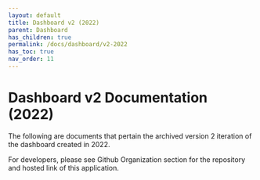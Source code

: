 ```yaml
---
layout: default
title: Dashboard v2 (2022)
parent: Dashboard
has_children: true
permalink: /docs/dashboard/v2-2022
has_toc: true
nav_order: 11
---
```


# Dashboard v2 Documentation (2022)

The following are documents that pertain the archived version 2 iteration of the dashboard created in 2022.

For developers, please see Github Organization section for the repository and hosted link of this application.


